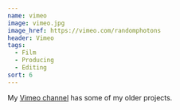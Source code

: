 ```yaml
---
name: vimeo
image: vimeo.jpg
image_href: https://vimeo.com/randomphotons
header: Vimeo
tags:
  - Film
  - Producing
  - Editing
sort: 6
---
```

My [Vimeo channel](http://vimeo.com/randomphotons) has some of my older projects.

